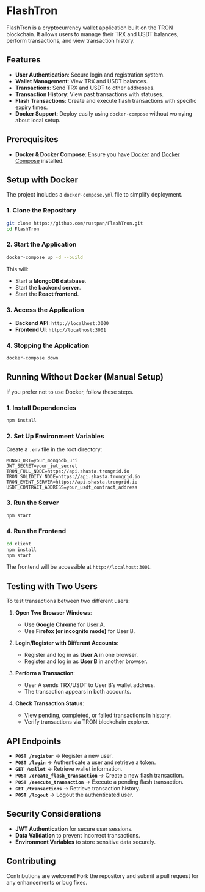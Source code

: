 # FlashTron

FlashTron is a cryptocurrency wallet application built on the TRON blockchain. It allows users to manage their TRX and USDT balances, perform transactions, and view transaction history.

## Features

- **User Authentication**: Secure login and registration system.
- **Wallet Management**: View TRX and USDT balances.
- **Transactions**: Send TRX and USDT to other addresses.
- **Transaction History**: View past transactions with statuses.
- **Flash Transactions**: Create and execute flash transactions with specific expiry times.
- **Docker Support**: Deploy easily using `docker-compose` without worrying about local setup.

## Prerequisites

- **Docker & Docker Compose**: Ensure you have [Docker](https://docs.docker.com/get-docker/) and [Docker Compose](https://docs.docker.com/compose/install/) installed.

## Setup with Docker

The project includes a `docker-compose.yml` file to simplify deployment.

### 1. Clone the Repository

```bash
git clone https://github.com/rustpan/FlashTron.git
cd FlashTron
```

### 2. Start the Application

```bash
docker-compose up -d --build
```

This will:
- Start a **MongoDB database**.
- Start the **backend server**.
- Start the **React frontend**.

### 3. Access the Application

- **Backend API**: `http://localhost:3000`
- **Frontend UI**: `http://localhost:3001`

### 4. Stopping the Application

```bash
docker-compose down
```

## Running Without Docker (Manual Setup)

If you prefer not to use Docker, follow these steps.

### 1. Install Dependencies

```bash
npm install
```

### 2. Set Up Environment Variables

Create a `.env` file in the root directory:

```env
MONGO_URI=your_mongodb_uri
JWT_SECRET=your_jwt_secret
TRON_FULL_NODE=https://api.shasta.trongrid.io
TRON_SOLIDITY_NODE=https://api.shasta.trongrid.io
TRON_EVENT_SERVER=https://api.shasta.trongrid.io
USDT_CONTRACT_ADDRESS=your_usdt_contract_address
```

### 3. Run the Server

```bash
npm start
```

### 4. Run the Frontend

```bash
cd client
npm install
npm start
```

The frontend will be accessible at `http://localhost:3001`.

## Testing with Two Users

To test transactions between two different users:

1. **Open Two Browser Windows**:
   - Use **Google Chrome** for User A.
   - Use **Firefox (or incognito mode)** for User B.

2. **Login/Register with Different Accounts**:
   - Register and log in as **User A** in one browser.
   - Register and log in as **User B** in another browser.

3. **Perform a Transaction**:
   - User A sends TRX/USDT to User B’s wallet address.
   - The transaction appears in both accounts.

4. **Check Transaction Status**:
   - View pending, completed, or failed transactions in history.
   - Verify transactions via TRON blockchain explorer.

## API Endpoints

- **`POST /register`** → Register a new user.
- **`POST /login`** → Authenticate a user and retrieve a token.
- **`GET /wallet`** → Retrieve wallet information.
- **`POST /create_flash_transaction`** → Create a new flash transaction.
- **`POST /execute_transaction`** → Execute a pending flash transaction.
- **`GET /transactions`** → Retrieve transaction history.
- **`POST /logout`** → Logout the authenticated user.

## Security Considerations

- **JWT Authentication** for secure user sessions.
- **Data Validation** to prevent incorrect transactions.
- **Environment Variables** to store sensitive data securely.

## Contributing

Contributions are welcome! Fork the repository and submit a pull request for any enhancements or bug fixes.
